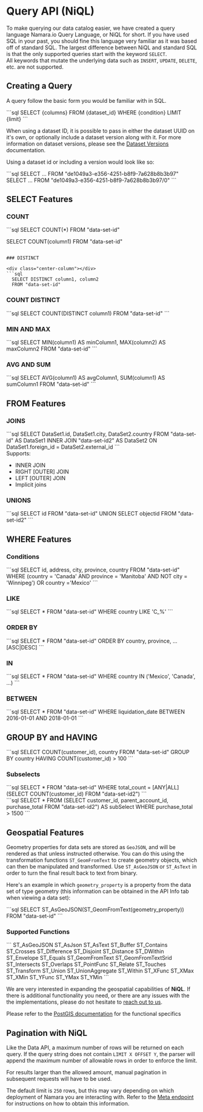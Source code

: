# Query API (NiQL)

To make querying our data catalog easier, we have created a query language Namara.io Query Language, or NiQL for short.
If you have used SQL in your past, you should fine this language very familiar as it was based off of standard SQL.  The
largest difference between NiQL and standard SQL is that the only supported queries start with the keyword `SELECT`.  
All keywords that mutate the underlying data such as `INSERT`, `UPDATE`, `DELETE`, etc. are not supported.

## Creating a Query

A query follow the basic form you would be familiar with in SQL.  

<div class="center-column"></div>
```sql
SELECT {columns} FROM {dataset_id} WHERE {condition} LIMIT {limit}
```

When using a dataset ID, it is possible to pass in either the dataset UUID on it's own, or 
optionally include a dataset version along with it.  For more information on dataset versions,
please see the [Dataset Versions](#dataset-versions) documentation.

Using a dataset id or including a version would look like so:

<div class="center-column"></div>
```sql
SELECT ... FROM "de1049a3-e356-4251-b8f9-7a628b8b3b97"
SELECT ... FROM "de1049a3-e356-4251-b8f9-7a628b8b3b97/0"
```

## SELECT Features


### COUNT

<div class="center-column"></div>
```sql
  SELECT COUNT(*)
  FROM "data-set-id"

  SELECT COUNT(column1)
  FROM "data-set-id"
```

### DISTINCT

<div class="center-column"></div>
```sql
  SELECT DISTINCT column1, column2
  FROM "data-set-id"
```

### COUNT DISTINCT

<div class="center-column"></div>
```sql
  SELECT COUNT(DISTINCT column1)
  FROM "data-set-id"
```

### MIN AND MAX

<div class="center-column"></div>
```sql
  SELECT MIN(column1) AS minColumn1, MAX(column2) AS maxColumn2
  FROM "data-set-id"
```

### AVG AND SUM

<div class="center-column"></div>
```sql
  SELECT AVG(column1) AS avgColumn1, SUM(column1) AS sumColumn1
  FROM "data-set-id"
```

## FROM Features

### JOINS

<div class="center-column"></div>
```sql
  SELECT DataSet1.id, DataSet1.city, DataSet2.country
  FROM "data-set-id" AS DataSet1 INNER JOIN "data-set-id2" AS DataSet2
  ON DataSet1.foreign_id = DataSet2.external_id
```

<br />
Supports:

* INNER JOIN
* RIGHT [OUTER] JOIN
* LEFT [OUTER] JOIN
* Implicit joins

### UNIONS

<div class="center-column"></div>
```sql
  SELECT id
  FROM "data-set-id"
  UNION
  SELECT objectid
  FROM "data-set-id2"
```

## WHERE Features


### Conditions

<div class="center-column"></div>
```sql
  SELECT id, address, city, province, country
  FROM "data-set-id"
  WHERE (country = 'Canada' AND province = 'Manitoba' AND NOT city = 'Winnipeg') OR country ='Mexico'
```

### LIKE

<div class="center-column"></div>
```sql
  SELECT *
  FROM "data-set-id"
  WHERE country LIKE 'C_%'
```

### ORDER BY

<div class="center-column"></div>
```sql
  SELECT *
  FROM "data-set-id"
  ORDER BY country, province, ... [ASC|DESC]
```

### IN

<div class="center-column"></div>
```sql
  SELECT *
  FROM "data-set-id"
  WHERE country IN ('Mexico', 'Canada', ...)
```

### BETWEEN

<div class="center-column"></div>
```sql
  SELECT *
  FROM "data-set-id"
  WHERE liquidation_date BETWEEN 2016-01-01 AND 2018-01-01
```

## GROUP BY and HAVING

<div class="center-column"></div>
```sql
  SELECT COUNT(customer_id), country
  FROM "data-set-id"
  GROUP BY country
  HAVING COUNT(customer_id) > 100 
```

### Subselects

<div class="center-column"></div>
```sql
  SELECT *
  FROM "data-set-id"
  WHERE total_count = [ANY|ALL] (SELECT COUNT(customer_id) FROM "data-set-id2")
```

<div class="center-column"></div>
```sql
  SELECT *
  FROM (SELECT customer_id, parent_account_id, purchase_total FROM "data-set-id2")
  AS subSelect
  WHERE purchase_total > 1500
```
  
## Geospatial Features

Geometry properties for data sets are stored as `GeoJSON`, and will be rendered as that unless instructed otherwise. You can do this using the transformation functions `ST_GeomFromText` to create geometry objects, which can then be manipulated and transformed. Use `ST_AsGeoJSON` or `ST_AsText` in order to turn the final result back to text from binary.  

Here's an example in which `geometry_property` is a property from the data set of type geometry (this information can be obtained in the API Info tab when viewing a data set):

<div class="center-column"></div>
```sql
  SELECT ST_AsGeoJSON(ST_GeomFromText(geometry_property))
  FROM "data-set-id"
```

### Supported Functions

<div class="center-column"></div>
```
ST_AsGeoJSON
ST_AsJson
ST_AsText
ST_Buffer
ST_Contains
ST_Crosses
ST_Difference
ST_Disjoint
ST_Distance
ST_DWithin
ST_Envelope
ST_Equals
ST_GeomFromText
ST_GeomFromTextSrid
ST_Intersects
ST_Overlaps
ST_PointFunc
ST_Relate
ST_Touches
ST_Transform
ST_Union
ST_UnionAggregate
ST_Within
ST_XFunc
ST_XMax
ST_XMin
ST_YFunc
ST_YMax
ST_YMin
```

We are very interested in expanding the geospatial capabilities of **NiQL**. If there is additional functionality you need, or there are any issues with the the implementations, please do not hesitate to <a href="https://www.thinkdataworks.com/contact" target="_blank" rel="noreferrer noopener">reach out to us</a>.

<aside class="notice">Please refer to the <a href="https://postgis.net/docs/reference.html" target="_blank" rel="noreferrer noopener">PostGIS documentation</a> for the functional specifics</aside>

## Pagination with **NiQL**

Like the Data API, a maximum number of rows will be returned on each query. If the query string does not contain `LIMIT X OFFSET Y`, the parser will append the maximum number of allowable rows in order to enforce the limit.

For results larger than the allowed amount, manual pagination in subsequent requests will have to be used.

The default limit is `250` rows, but this may vary depending on which deployment of Namara you are interacting with. Refer to the <a href="#get-meta">Meta endpoint</a> for instructions on how to obtain this information.
